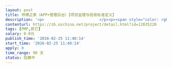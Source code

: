 ```yaml
---                
layout: post       
title: 师傅之家（APP+管理后台）【项目监理与验收标准定义】           
description: '<p>                        </p><p><span style="color: rgb(0, 0, 0); font-size: 1.1em;">【业务需求】</span><br></p><p>&nbsp; &nbsp; &nbsp; 师傅之家APP是涵盖家电水电等日常生活所需的一站式解决方案的家庭服务商。让业主有活能找到师傅干，让师傅能找到活干的撮合平台。</p><p><span style="color: rgb(0, 0, 0);">app基本功能：</span></p><div class="simditor-table" style="font-size: 14px; line-height: 22px; margin: 8px 0px; letter-spacing: 0.5px; word-wrap: break-word; color: rgb(51, 51, 51); position: relative; white-space: normal;">&nbsp; &nbsp; &nbsp;公共功能：<br></div><p>&nbsp; &nbsp; &nbsp;登陆、注册、我的地址、我的代金券、模式设置、我的消息、余额提现、设置、我的钱包、申请客服介入、评价、投诉、</p><p>&nbsp; &nbsp; &nbsp;企业名片分类，企业名片列表</p><p>&nbsp; &nbsp; &nbsp;业主端：<br></p><p>&nbsp; &nbsp; &nbsp; 首页(业主)、	个人中心（业主）、	我的订单（维修订单）、	我的订单（装修订单）、	我的订单（购货订单）、	申请退款</p><p><span style="font-size: 0.875rem;">主要业务：维修O2O下单、装修O2O下单、购货O2O下单</span></p><p>&nbsp; &nbsp; &nbsp;师傅端：</p><p>&nbsp; &nbsp; &nbsp; 首页(师傅)、	维修技能配置、	装修职业配置、	供货配置、	实名认证、	个人中心（师傅）、	我的订单（维修订单）、	我的订单（装修订单）、	我的订单（购货订单）、<br></p><p>主要业务：维修O2O接单、装修O2O接单、购货O2O接单<br></p><p>&nbsp; &nbsp; &nbsp;技术点：地图定位、推送、支付（希望接包方提供成熟方案）</p><p><b>后台基本功能：</b></p><p>&nbsp;1、维修：<span style="font-size: 0.875rem;">&nbsp;一级分类管理、</span>二级分类管理、故障管理</p><p>&nbsp; &nbsp; &nbsp; &nbsp; &nbsp;2、装修：<span style="font-size: 0.875rem;">&nbsp;房屋类型管理、工作年限管理、职业管理、工作范围与参考价管理</span><br></p><p><span style="font-size: 0.875rem;">&nbsp; &nbsp; &nbsp; &nbsp; &nbsp;3、供货：<span style="font-size: 0.875rem;">&nbsp;商品配置，商品分类配置</span><br></span></p><p><span style="font-size: 0.875rem;"><span style="font-size: 0.875rem;">&nbsp; &nbsp; &nbsp; &nbsp;&nbsp;&nbsp;4、企业名片：<span style="font-size: 0.875rem;">&nbsp;企业名片分类管理，企业管理（类似于CMS系统）</span></span></span></p><p><span style="font-size: 0.875rem;">&nbsp; &nbsp; &nbsp; &nbsp; &nbsp;5、订单管理（装修、维修、购货管理，包含客服介入）</span></p><p><span style="font-size: 0.875rem;">&nbsp; &nbsp; &nbsp; &nbsp; &nbsp;6、会员管理（会员、师傅管理）<br></span></p><p><span style="font-size: 0.875rem;">&nbsp; &nbsp; &nbsp; &nbsp; &nbsp;7、用户管理（角色管理、超级管理员，客服，等运营人员使用）<br></span></p><p>&nbsp; &nbsp; &nbsp; &nbsp; &nbsp;8、APP基本配置（APP banner条等一些信息的配置）<br></p><p>&nbsp; &nbsp; &nbsp; &nbsp; &nbsp;9、报表管理（订单数、订单总金额，支持明细下钻导出）<br></p><p>&nbsp; &nbsp; &nbsp; &nbsp; &nbsp;10、系统管理（配置项管理、登陆用户修改密码等）</p><h4>【任务描述】</h4><p>&nbsp; &nbsp; &nbsp; 由于我们自身没有互联网和IT行业经验，现需要一个项目管理与监理角色，与我们一起与众包开发团队项目经理进行接口，确保项目各项指标都能达到要求，要求配合我们严格督促开发团队按需完成我们的任务。</p><p>1、项目监理工作</p><p>2、配合我们解决项目过程中与乙方的变更争议（站在我们角度维护我们的权益）</p><p>3、配合我们通过OSC寻找合适的测试团队</p><p><span style="font-size: 0.875rem;">我们需要的是一个第三方监理角色（有点类似现在建筑行业监理公司一样的性质）</span><br></p><p><span style="font-size: 0.875rem;">只要能帮我们解决实际问题，酬劳都好商量（</span><b>项目结束后也可考虑直接加入到我们的创业团队</b><span style="font-size: 0.875rem;">）</span><br></p><p><span style="color: rgb(0, 0, 0); font-size: 1.1em;"><b>【交付物】</b></span></p><p><span style="color: rgb(0, 0, 0); font-size: 1.1em;">1、验收标准</span></p><p><span style="color: rgb(0, 0, 0); font-size: 1.1em;">&nbsp; &nbsp; &nbsp;协助我方根据现有的设计制定验收标准，输出《验收标准文件》</span></p><p><span style="color: rgb(0, 0, 0); font-size: 1.1em;">&nbsp; &nbsp; &nbsp;当众包开发团队输出交付成果时，输出有说服力的《验收报告》</span></p><p><span style="color: rgb(0, 0, 0); font-size: 1.1em;">2、项目管理与监理</span><br></p><p><span style="color: rgb(0, 0, 0); font-size: 1.1em;">&nbsp; &nbsp; （周期性输出）《进度计划报告》、<span style="font-size: 15.4px;">《风险报告》、<span style="font-size: 15.4px;">《项目范围说明书》、</span></span></span></p><p><span style="color: rgb(0, 0, 0); font-size: 1.1em;">&nbsp; &nbsp; &nbsp;</span></p><p><b style="color: rgb(0, 0, 0);">【人员要求】</b></p><p><span style="color: rgb(51, 51, 51); font-size: 14px;"></span></p><p><span style="font-size: 0.875rem;">1.具有项目管理理论与实际经验（5年以上经验）；</span><br></p><p>2.熟悉项目管理方法和管理工具；</p><p>3.优秀的组织协调能力，项目控制能力，良好的客户沟通能力；</p><p>4.了解软件开发流程、设计模式、体系结构；</p><p>5、有同类型的APP项目经验</p><p>6、能在深圳、广州两地跑（差旅费我们负责）</p><p><br></p><p><b>【付款方式】</b><br></p><p><span style="font-size: 0.875rem;">您提供一口价、随项目进度、通过众包平台分批支付，具体协商而定<br></span></p><p><br></p><p><br></p><p><br></p><p>                    </p>'     
contenturl: https://zb.oschina.net/project/detail.html?id=12035228      
tags: [PMP,其它]            
salary: 0-0元          
publish_time: '2016-02-25 11:40:14'         
start_time: '2016-02-25 11:40:14'           
apply: 0                   
time_range: 90 天              
status: 招募中                  
---                 
```


